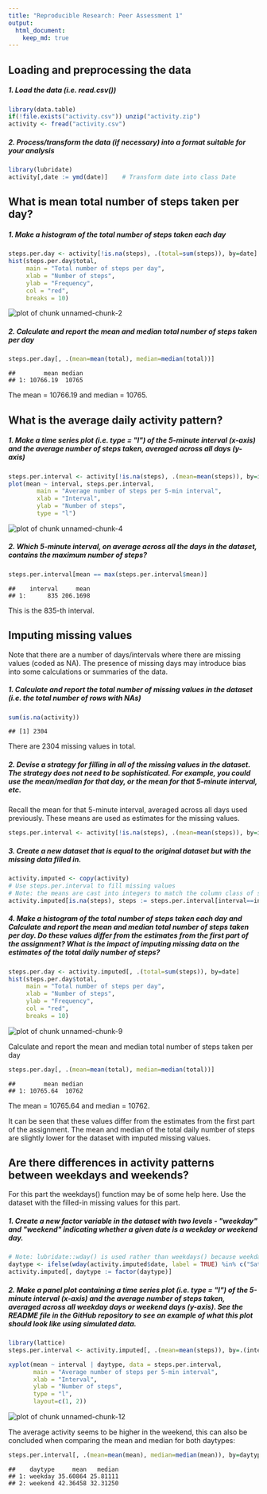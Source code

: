 ```yaml
---
title: "Reproducible Research: Peer Assessment 1"
output: 
  html_document:
    keep_md: true
---
```


## Loading and preprocessing the data

##### 1. Load the data (i.e. read.csv())


```r
library(data.table)
if(!file.exists("activity.csv")) unzip("activity.zip")
activity <- fread("activity.csv")
```

##### 2. Process/transform the data (if necessary) into a format suitable for your analysis


```r
library(lubridate)
activity[,date := ymd(date)]    # Transform date into class Date        
```
  
## What is mean total number of steps taken per day?

##### 1. Make a histogram of the total number of steps taken each day


```r
steps.per.day <- activity[!is.na(steps), .(total=sum(steps)), by=date]
hist(steps.per.day$total,
     main = "Total number of steps per day",
     xlab = "Number of steps",
     ylab = "Frequency",
     col = "red",
     breaks = 10)
```

![plot of chunk unnamed-chunk-2](figure/unnamed-chunk-2-1.png) 

##### 2. Calculate and report the mean and median total number of steps taken per day


```r
steps.per.day[, .(mean=mean(total), median=median(total))]
```

```
##        mean median
## 1: 10766.19  10765
```

The mean = 10766.19 and median = 10765.

## What is the average daily activity pattern?

##### 1. Make a time series plot (i.e. type = "l") of the 5-minute interval (x-axis) and the average number of steps taken, averaged across all days (y-axis)


```r
steps.per.interval <- activity[!is.na(steps), .(mean=mean(steps)), by=interval]
plot(mean ~ interval, steps.per.interval,
        main = "Average number of steps per 5-min interval",
        xlab = "Interval",
        ylab = "Number of steps",
        type = "l")
```

![plot of chunk unnamed-chunk-4](figure/unnamed-chunk-4-1.png) 

##### 2. Which 5-minute interval, on average across all the days in the dataset, contains the maximum number of steps?

```r
steps.per.interval[mean == max(steps.per.interval$mean)]
```

```
##    interval     mean
## 1:      835 206.1698
```

This is the 835-th interval.

## Imputing missing values

Note that there are a number of days/intervals where there are missing values (coded as NA). The presence of missing days may introduce bias into some calculations or summaries of the data.

##### 1. Calculate and report the total number of missing values in the dataset (i.e. the total number of rows with NAs)


```r
sum(is.na(activity))
```

```
## [1] 2304
```

There are 2304 missing values in total.

##### 2. Devise a strategy for filling in all of the missing values in the dataset. The strategy does not need to be sophisticated. For example, you could use the mean/median for that day, or the mean for that 5-minute interval, etc.

Recall the mean for that 5-minute interval, averaged across all days used previously. 
These means are used as estimates for the missing values.


```r
steps.per.interval <- activity[!is.na(steps), .(mean=mean(steps)), by=interval]
```

##### 3. Create a new dataset that is equal to the original dataset but with the missing data filled in.


```r
activity.imputed <- copy(activity)
# Use steps.per.interval to fill missing values
# Note: the means are cast into integers to match the column class of steps
activity.imputed[is.na(steps), steps := steps.per.interval[interval==interval, as.integer(round(mean))]]
```

##### 4. Make a histogram of the total number of steps taken each day and Calculate and report the mean and median total number of steps taken per day. Do these values differ from the estimates from the first part of the assignment? What is the impact of imputing missing data on the estimates of the total daily number of steps?


```r
steps.per.day <- activity.imputed[, .(total=sum(steps)), by=date]
hist(steps.per.day$total,
     main = "Total number of steps per day",
     xlab = "Number of steps",
     ylab = "Frequency",
     col = "red",
     breaks = 10)
```

![plot of chunk unnamed-chunk-9](figure/unnamed-chunk-9-1.png) 

Calculate and report the mean and median total number of steps taken per day


```r
steps.per.day[, .(mean=mean(total), median=median(total))]
```

```
##        mean median
## 1: 10765.64  10762
```
The mean = 10765.64 and median = 10762.

It can be seen that these values differ from the estimates from the first part of the assignment.
The mean and median of the total daily number of steps are slightly lower for the dataset with imputed missing values.

## Are there differences in activity patterns between weekdays and weekends?

For this part the weekdays() function may be of some help here. Use the dataset with the filled-in missing values for this part.

##### 1. Create a new factor variable in the dataset with two levels - "weekday" and "weekend" indicating whether a given date is a weekday or weekend day.


```r
# Note: lubridate::wday() is used rather than weekdays() because weekdays() returns localized days.
daytype <- ifelse(wday(activity.imputed$date, label = TRUE) %in% c("Sat","Sun"), "weekend", "weekday")
activity.imputed[, daytype := factor(daytype)]
```

##### 2. Make a panel plot containing a time series plot (i.e. type = "l") of the 5-minute interval (x-axis) and the average number of steps taken, averaged across all weekday days or weekend days (y-axis). See the README file in the GitHub repository to see an example of what this plot should look like using simulated data.


```r
library(lattice)
steps.per.interval <- activity.imputed[, .(mean=mean(steps)), by=.(interval,daytype)]

xyplot(mean ~ interval | daytype, data = steps.per.interval,
       main = "Average number of steps per 5-min interval",
       xlab = "Interval",
       ylab = "Number of steps",
       type = "l",
       layout=c(1, 2))
```

![plot of chunk unnamed-chunk-12](figure/unnamed-chunk-12-1.png) 

The average activity seems to be higher in the weekend, this can also be concluded when comparing the mean and median for both daytypes:


```r
steps.per.interval[, .(mean=mean(mean), median=median(mean)), by=daytype]
```

```
##    daytype     mean   median
## 1: weekday 35.60864 25.81111
## 2: weekend 42.36458 32.31250
```
